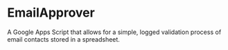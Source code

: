 # EmailApprover
A Google Apps Script that allows for a simple, logged validation process of email contacts stored in a spreadsheet.
